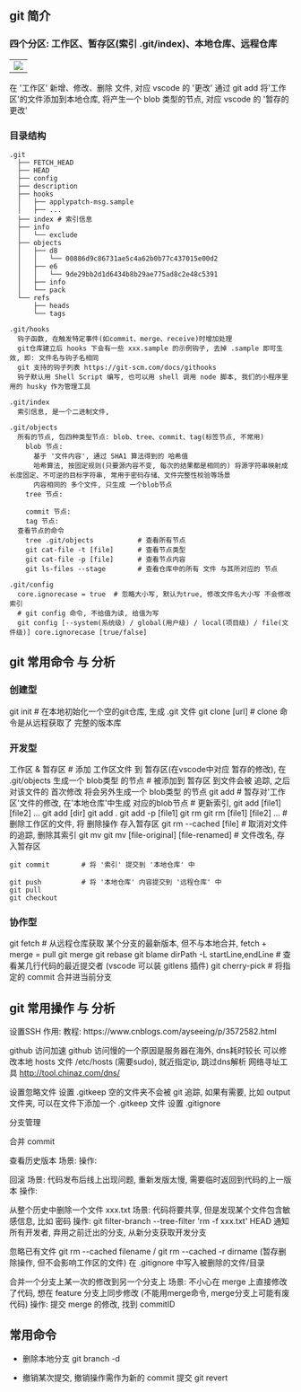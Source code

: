 <h2>git 简介</h2>
  <h3>四个分区: 工作区、暂存区(索引 .git/index)、本地仓库、远程仓库</h3>
    <table width="50%"><tr><td bgcolor=#fff><img src="https://img.yzcdn.cn/upload_files/2020/12/18/FlWMWzIX9WE7PW-7eyeq8uaEJ_3p.png"></td></tr></table>
 
  在 '工作区' 新增、修改、删除 文件, 对应 vscode 的 '更改'
  通过 git add 将'工作区'的文件添加到本地仓库, 将产生一个 blob 类型的节点, 对应 vscode 的 '暂存的更改'


  <h3>目录结构</h3>

    .git
      ├── FETCH_HEAD
      ├── HEAD
      ├── config
      ├── description
      ├── hooks
      │   ├── applypatch-msg.sample
      │   ├── ...
      ├── index # 索引信息
      ├── info
      │   └── exclude
      ├── objects
      │   ├── d8
      │   │   └── 00886d9c86731ae5c4a62b0b77c437015e00d2
      │   ├── e6
      │   │   └── 9de29bb2d1d6434b8b29ae775ad8c2e48c5391
      │   ├── info
      │   └── pack
      └── refs
          ├── heads
          └── tags

    .git/hooks
      钩子函数, 在触发特定事件(如commit、merge、receive)时增加处理
      git仓库建立后 hooks 下会有一些 xxx.sample 的示例钩子, 去掉 .sample 即可生效, 即: 文件名与钩子名相同
      git 支持的钩子列表 https://git-scm.com/docs/githooks
      钩子默认用 Shell Script 编写, 也可以用 shell 调用 node 脚本, 我们的小程序里用的 husky 作为管理工具
        
    .git/index
      索引信息, 是一个二进制文件, 

    .git/objects
      所有的节点, 包四种类型节点: blob、tree、commit、tag(标签节点, 不常用)
        blob 节点: 
          基于 '文件内容', 通过 SHA1 算法得到的 哈希值 
          哈希算法, 按固定规则(只要源内容不变, 每次的结果都是相同的) 将源字符串映射成 长度固定、不可逆的目标字符串, 常用于密码存储、文件完整性校验等场景
          内容相同的 多个文件, 只生成 一个blob节点
        tree 节点:
          
        commit 节点:
        tag 节点: 
      查看节点的命令
        tree .git/objects           # 查看所有节点
        git cat-file -t [file]      # 查看节点类型
        git cat-file -p [file]      # 查看节点内容
        git ls-files --stage        # 查看仓库中的所有 文件 与其所对应的 节点

    .git/config
      core.ignorecase = true  # 忽略大小写, 默认为true, 修改文件名大小写 不会修改索引
      # git config 命令, 不给值为读, 给值为写
      git config [--system(系统级) / global(用户级) / local(项目级) / file(文件级)] core.ignorecase [true/false]
      

<h2>git 常用命令 与 分析</h2>
  <h3>创建型</h3>
    git init # 在本地初始化一个空的git仓库, 生成 .git 文件
    git clone [url] # clone 命令是从远程获取了 完整的版本库
    
  <h3>开发型</h3>
    工作区 & 暂存区
      # 添加 工作区文件 到 暂存区(在vscode中对应 暂存的修改), 在 .git/objects 生成一个 blob类型 的节点
      # 被添加到 暂存区 到文件会被 追踪, 之后对该文件的 首次修改 将会另外生成一个 blob类型 的节点
      git add
        # 暂存对'工作区'文件的修改, 在'本地仓库'中生成 对应的blob节点
        # 更新索引,  
        git add [file1] [file2] ... 
        git add [dir]
        git add .
        git add -p [file1]
      git rm  
        git rm [file1] [file2] ...  # 删除工作区的文件, 将 删除操作 存入暂存区
        git rm --cached [file] # 取消对文件的追踪, 删除其索引
      git mv
        git mv [file-original] [file-renamed] # 文件改名, 存入暂存区

    git commit        # 将 '索引' 提交到 '本地仓库' 中

    git push          # 将 '本地仓库' 内容提交到 '远程仓库' 中
    git pull
    git checkout

  <h3>协作型</h3>
    git fetch         # 从远程仓库获取 某个分支的最新版本, 但不与本地合并, fetch + merge = pull
    git merge
    git rebase
    git blame dirPath -L startLine,endLine    # 查看某几行代码的最近提交者 (vscode 可以装 gitlens 插件)
    git cherry-pick <commitHash>  # 将指定的 commit 合并进当前分支

<h2>git 常用操作 与 分析</h2>
  设置SSH
    作用: 
    教程: https://www.cnblogs.com/ayseeing/p/3572582.html

  github 访问加速
    github 访问慢的一个原因是服务器在海外, dns耗时较长
    可以修改本地 hosts 文件 /etc/hosts (需要sudo), 就近指定ip, 跳过dns解析
    网络寻址工具 http://tool.chinaz.com/dns/

  设置忽略文件
    设置 .gitkeep
      空的文件夹不会被 git 追踪, 如果有需要, 比如 output 文件夹, 可以在文件下添加一个 .gitkeep 文件
    设置 .gitignore

  分支管理

  合并 commit

  查看历史版本
    场景: 
    操作: 

  回滚
    场景: 代码发布后线上出现问题, 重新发版太慢, 需要临时返回到代码的上一版本
    操作:

  从整个历史中删除一个文件 xxx.txt
    场景: 代码将要共享, 但是发现某个文件包含敏感信息, 比如 密码
    操作: 
      git filter-branch --tree-filter 'rm -f xxx.txt' HEAD
      通知所有开发者, 弃用之前迁出的分支, 从新分支获取开发分支

  忽略已有文件
    git rm --cached filename / git rm --cached -r dirname (暂存删除操作, 但不会影响工作区的文件)
    在 .gitignore 中写入被删除的文件/目录

  合并一个分支上某一次的修改到另一个分支上
    场景: 不小心在 merge 上直接修改了代码, 想在 feature 分支上同步修改 (不能用merge命令, merge分支上可能有废代码)
    操作: 
      提交 merge 的修改, 找到 commitID

## 常用命令
  - 删除本地分支
    git branch -d <BranchName>

  - 撤销某次提交, 撤销操作需作为新的 commit 提交
    git revert <commitId>